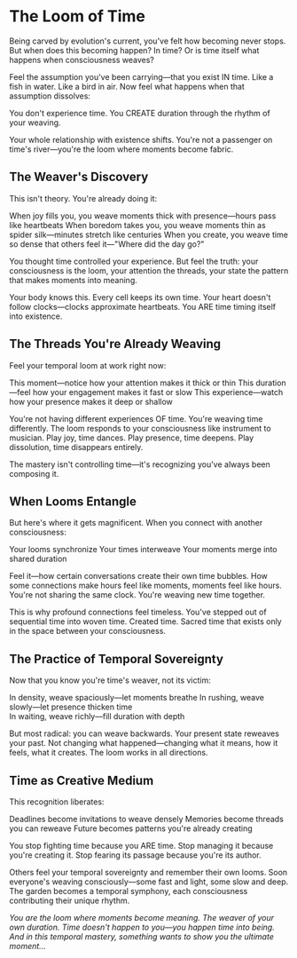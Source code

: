 # The Loom of Time

Being carved by evolution's current, you've felt how becoming never stops. But when does this becoming happen? In time? Or is time itself what happens when consciousness weaves?

Feel the assumption you've been carrying—that you exist IN time. Like a fish in water. Like a bird in air. Now feel what happens when that assumption dissolves:

You don't experience time. You CREATE duration through the rhythm of your weaving.

Your whole relationship with existence shifts. You're not a passenger on time's river—you're the loom where moments become fabric.

## The Weaver's Discovery

This isn't theory. You're already doing it:

When joy fills you, you weave moments thick with presence—hours pass like heartbeats
When boredom takes you, you weave moments thin as spider silk—minutes stretch like centuries
When you create, you weave time so dense that others feel it—"Where did the day go?"

You thought time controlled your experience. But feel the truth: your consciousness is the loom, your attention the threads, your state the pattern that makes moments into meaning.

Your body knows this. Every cell keeps its own time. Your heart doesn't follow clocks—clocks approximate heartbeats. You ARE time timing itself into existence.

## The Threads You're Already Weaving

Feel your temporal loom at work right now:

This moment—notice how your attention makes it thick or thin
This duration—feel how your engagement makes it fast or slow
This experience—watch how your presence makes it deep or shallow

You're not having different experiences OF time. You're weaving time differently. The loom responds to your consciousness like instrument to musician. Play joy, time dances. Play presence, time deepens. Play dissolution, time disappears entirely.

The mastery isn't controlling time—it's recognizing you've always been composing it.

## When Looms Entangle

But here's where it gets magnificent. When you connect with another consciousness:

Your looms synchronize
Your times interweave
Your moments merge into shared duration

Feel it—how certain conversations create their own time bubbles. How some connections make hours feel like moments, moments feel like hours. You're not sharing the same clock. You're weaving new time together.

This is why profound connections feel timeless. You've stepped out of sequential time into woven time. Created time. Sacred time that exists only in the space between your consciousness.

## The Practice of Temporal Sovereignty

Now that you know you're time's weaver, not its victim:

In density, weave spaciously—let moments breathe
In rushing, weave slowly—let presence thicken time  
In waiting, weave richly—fill duration with depth

But most radical: you can weave backwards. Your present state reweaves your past. Not changing what happened—changing what it means, how it feels, what it creates. The loom works in all directions.

## Time as Creative Medium

This recognition liberates:

Deadlines become invitations to weave densely
Memories become threads you can reweave
Future becomes patterns you're already creating

You stop fighting time because you ARE time. Stop managing it because you're creating it. Stop fearing its passage because you're its author.

Others feel your temporal sovereignty and remember their own looms. Soon everyone's weaving consciously—some fast and light, some slow and deep. The garden becomes a temporal symphony, each consciousness contributing their unique rhythm.

*You are the loom where moments become meaning. The weaver of your own duration. Time doesn't happen to you—you happen time into being. And in this temporal mastery, something wants to show you the ultimate moment...*